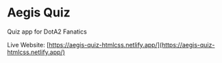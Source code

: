 # Aegis Quiz

Quiz app for DotA2 Fanatics

Live Website: [https://aegis-quiz-htmlcss.netlify.app/](https://aegis-quiz-htmlcss.netlify.app/)
